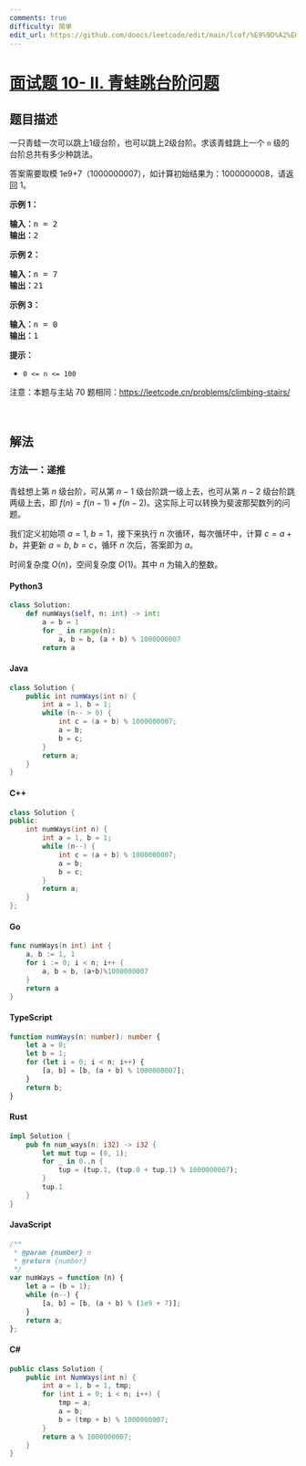 ```yaml
---
comments: true
difficulty: 简单
edit_url: https://github.com/doocs/leetcode/edit/main/lcof/%E9%9D%A2%E8%AF%95%E9%A2%9810-%20II.%20%E9%9D%92%E8%9B%99%E8%B7%B3%E5%8F%B0%E9%98%B6%E9%97%AE%E9%A2%98/README.md
---
```


<!-- problem:start -->

# [面试题 10- II. 青蛙跳台阶问题](https://leetcode.cn/problems/qing-wa-tiao-tai-jie-wen-ti-lcof/)

## 题目描述

<!-- description:start -->

<p>一只青蛙一次可以跳上1级台阶，也可以跳上2级台阶。求该青蛙跳上一个 <code>n</code>&nbsp;级的台阶总共有多少种跳法。</p>

<p>答案需要取模 1e9+7（1000000007），如计算初始结果为：1000000008，请返回 1。</p>

<p><strong>示例 1：</strong></p>

<pre><strong>输入：</strong>n = 2
<strong>输出：</strong>2
</pre>

<p><strong>示例 2：</strong></p>

<pre><strong>输入：</strong>n = 7
<strong>输出：</strong>21
</pre>

<p><strong>示例 3：</strong></p>

<pre><strong>输入：</strong>n = 0
<strong>输出：</strong>1</pre>

<p><strong>提示：</strong></p>

<ul>
	<li><code>0 &lt;= n &lt;= 100</code></li>
</ul>

<p>注意：本题与主站 70 题相同：<a href="https://leetcode.cn/problems/climbing-stairs/">https://leetcode.cn/problems/climbing-stairs/</a></p>

<p>&nbsp;</p>

<!-- description:end -->

## 解法

<!-- solution:start -->

### 方法一：递推

青蛙想上第 $n$ 级台阶，可从第 $n-1$ 级台阶跳一级上去，也可从第 $n-2$ 级台阶跳两级上去，即 $f(n) = f(n-1) + f(n-2)$。这实际上可以转换为斐波那契数列的问题。

我们定义初始项 $a=1$, $b=1$，接下来执行 $n$ 次循环，每次循环中，计算 $c=a+b$，并更新 $a=b$, $b=c$，循环 $n$ 次后，答案即为 $a$。

时间复杂度 $O(n)$，空间复杂度 $O(1)$。其中 $n$ 为输入的整数。

<!-- tabs:start -->

#### Python3

```python
class Solution:
    def numWays(self, n: int) -> int:
        a = b = 1
        for _ in range(n):
            a, b = b, (a + b) % 1000000007
        return a
```

#### Java

```java
class Solution {
    public int numWays(int n) {
        int a = 1, b = 1;
        while (n-- > 0) {
            int c = (a + b) % 1000000007;
            a = b;
            b = c;
        }
        return a;
    }
}
```

#### C++

```cpp
class Solution {
public:
    int numWays(int n) {
        int a = 1, b = 1;
        while (n--) {
            int c = (a + b) % 1000000007;
            a = b;
            b = c;
        }
        return a;
    }
};
```

#### Go

```go
func numWays(n int) int {
	a, b := 1, 1
	for i := 0; i < n; i++ {
		a, b = b, (a+b)%1000000007
	}
	return a
}
```

#### TypeScript

```ts
function numWays(n: number): number {
    let a = 0;
    let b = 1;
    for (let i = 0; i < n; i++) {
        [a, b] = [b, (a + b) % 1000000007];
    }
    return b;
}
```

#### Rust

```rust
impl Solution {
    pub fn num_ways(n: i32) -> i32 {
        let mut tup = (0, 1);
        for _ in 0..n {
            tup = (tup.1, (tup.0 + tup.1) % 1000000007);
        }
        tup.1
    }
}
```

#### JavaScript

```js
/**
 * @param {number} n
 * @return {number}
 */
var numWays = function (n) {
    let a = (b = 1);
    while (n--) {
        [a, b] = [b, (a + b) % (1e9 + 7)];
    }
    return a;
};
```

#### C#

```cs
public class Solution {
    public int NumWays(int n) {
        int a = 1, b = 1, tmp;
        for (int i = 0; i < n; i++) {
            tmp = a;
            a = b;
            b = (tmp + b) % 1000000007;
        }
        return a % 1000000007;
    }
}
```

<!-- tabs:end -->

<!-- solution:end -->

<!-- problem:end -->

